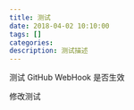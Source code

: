 ```yaml
---
title: 测试
date: 2018-04-02 10:10:00
tags: []
categories: 
description: 测试描述
---
```


测试 GitHub WebHook 是否生效

修改测试

